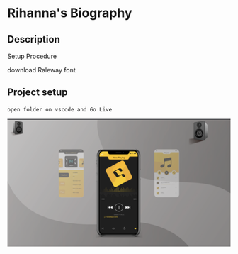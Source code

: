 # Rihanna's Biography

## Description

Setup Procedure


download Raleway font
## Project setup

```
open folder on vscode and Go Live
```





![Alimisamuel-portfolio!](./Screenshot%202022-08-16%20at%2011.41.21.png)
